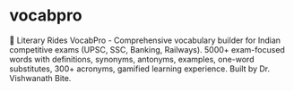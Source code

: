 # vocabpro
🎯 Literary Rides VocabPro - Comprehensive vocabulary builder for Indian competitive exams (UPSC, SSC, Banking, Railways). 5000+ exam-focused words with definitions, synonyms, antonyms, examples, one-word substitutes, 300+ acronyms, gamified learning experience. Built by Dr. Vishwanath Bite.
